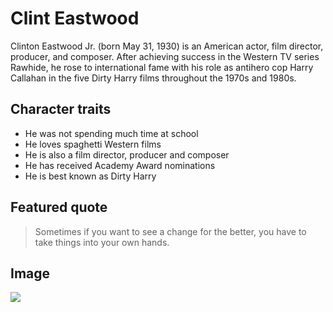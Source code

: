 # Clint Eastwood

Clinton Eastwood Jr. (born May 31, 1930) is an American actor, film director, producer, and composer. After achieving success in the Western TV series Rawhide, he rose to international fame with his role as antihero cop Harry Callahan in the five Dirty Harry films throughout the 1970s and 1980s.

## Character traits
* He was not spending much time at school
* He loves spaghetti Western films
* He is also a film director, producer and composer
* He has received Academy Award nominations
* He is best known as Dirty Harry

## Featured quote
> Sometimes if you want to see a change for the better, you have to take things into your own hands.

## Image
<img src="https://upload.wikimedia.org/wikipedia/commons/thumb/6/66/Clint_Eastwood_J._Edgar_Premier%2C_November_2011_%28cropped%29.jpg/434px-Clint_Eastwood_J._Edgar_Premier%2C_November_2011_%28cropped%29.jpg"/>